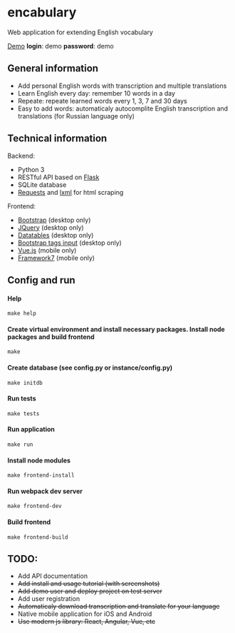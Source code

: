 # encabulary
Web application for extending English vocabulary

[Demo](http://openprojects.xyz)
**login**: demo
**password**: demo

## General information
* Add personal English words with transcription and multiple translations
* Learn English every day: remember 10 words in a day
* Repeate: repeate learned words every 1, 3, 7 and 30 days
* Easy to add words: automaticaly autocomplite English transcription and translations (for Russian language only)

## Technical information
Backend:
* Python 3
* RESTful API based on [Flask](http://flask.pocoo.org/)
* SQLite database
* [Requests](http://docs.python-requests.org/en/master/) and [lxml](http://lxml.de/) for html scraping

Frontend:
* [Bootstrap](http://getbootstrap.com/) (desktop only)
* [JQuery](https://jquery.com/) (desktop only)
* [Datatables](https://datatables.net/) (desktop only)
* [Bootstrap tags input](http://bootstrap-tagsinput.github.io/bootstrap-tagsinput/examples/) (desktop only)
* [Vue.js](https://vuejs.org/) (mobile only)
* [Framework7](https://framework7.io/) (mobile only)

## Config and run

#### Help
``` make help ```

#### Create virtual environment and install necessary packages. Install node packages and build frontend
``` make ```

#### Create database (see config.py or instance/config.py)
``` make initdb ```

#### Run tests
``` make tests ```

#### Run application
``` make run ```

#### Install node modules
``` make frontend-install ```

#### Run webpack dev server
``` make frontend-dev ```

#### Build frontend
``` make frontend-build ```


## TODO:
* Add API documentation
* ~~Add install and usage tutorial (with screenshots)~~
* ~~Add demo user and deploy project on test server~~
* Add user registration
* ~~Automaticaly download transcription and translate for your language~~
* Native mobile application for iOS and Android
* ~~Use modern js library: React, Angular, Vue, etc~~
